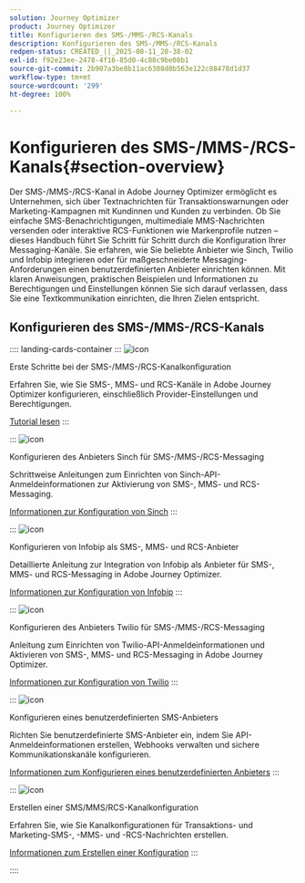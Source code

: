 ```yaml
---
solution: Journey Optimizer
product: Journey Optimizer
title: Konfigurieren des SMS-/MMS-/RCS-Kanals
description: Konfigurieren des SMS-/MMS-/RCS-Kanals
redpen-status: CREATED_||_2025-08-11_20-38-02
exl-id: f92e23ee-2478-4f16-85d0-4c88c9be08b1
source-git-commit: 2b907a3be8b11ac6308d0b563e122c88478d1d37
workflow-type: tm+mt
source-wordcount: '299'
ht-degree: 100%

---
```


# Konfigurieren des SMS-/MMS-/RCS-Kanals{#section-overview}

Der SMS-/MMS-/RCS-Kanal in Adobe Journey Optimizer ermöglicht es Unternehmen, sich über Textnachrichten für Transaktionswarnungen oder Marketing-Kampagnen mit Kundinnen und Kunden zu verbinden. Ob Sie einfache SMS-Benachrichtigungen, multimediale MMS-Nachrichten versenden oder interaktive RCS-Funktionen wie Markenprofile nutzen – dieses Handbuch führt Sie Schritt für Schritt durch die Konfiguration Ihrer Messaging-Kanäle. Sie erfahren, wie Sie beliebte Anbieter wie Sinch, Twilio und Infobip integrieren oder für maßgeschneiderte Messaging-Anforderungen einen benutzerdefinierten Anbieter einrichten können. Mit klaren Anweisungen, praktischen Beispielen und Informationen zu Berechtigungen und Einstellungen können Sie sich darauf verlassen, dass Sie eine Textkommunikation einrichten, die Ihren Zielen entspricht.

## Konfigurieren des SMS-/MMS-/RCS-Kanals

:::: landing-cards-container
:::
![icon](https://cdn.experienceleague.adobe.com/icons/circle-play.svg)

Erste Schritte bei der SMS-/MMS-/RCS-Kanalkonfiguration

Erfahren Sie, wie Sie SMS-, MMS- und RCS-Kanäle in Adobe Journey Optimizer konfigurieren, einschließlich Provider-Einstellungen und Berechtigungen.

[Tutorial lesen](../using/sms/sms-configuration.md)
:::

:::
![icon](https://cdn.experienceleague.adobe.com/icons/puzzle-piece.svg)

Konfigurieren des Anbieters Sinch für SMS-/MMS-/RCS-Messaging

Schrittweise Anleitungen zum Einrichten von Sinch-API-Anmeldeinformationen zur Aktivierung von SMS-, MMS- und RCS-Messaging.

[Informationen zur Konfiguration von Sinch](../using/sms/sms-configuration-sinch.md)
:::

:::
![icon](https://cdn.experienceleague.adobe.com/icons/puzzle-piece.svg)

Konfigurieren von Infobip als SMS-, MMS- und RCS-Anbieter

Detaillierte Anleitung zur Integration von Infobip als Anbieter für SMS-, MMS- und RCS-Messaging in Adobe Journey Optimizer.

[Informationen zur Konfiguration von Infobip](../using/sms/sms-configuration-infobip.md)
:::

:::
![icon](https://cdn.experienceleague.adobe.com/icons/puzzle-piece.svg)

Konfigurieren des Anbieters Twilio für SMS-/MMS-/RCS-Messaging

Anleitung zum Einrichten von Twilio-API-Anmeldeinformationen und Aktivieren von SMS-, MMS- und RCS-Messaging in Adobe Journey Optimizer.

[Informationen zur Konfiguration von Twilio](../using/sms/sms-configuration-twilio.md)
:::

:::
![icon](https://cdn.experienceleague.adobe.com/icons/code-branch.svg)

Konfigurieren eines benutzerdefinierten SMS-Anbieters

Richten Sie benutzerdefinierte SMS-Anbieter ein, indem Sie API-Anmeldeinformationen erstellen, Webhooks verwalten und sichere Kommunikationskanäle konfigurieren.

[Informationen zum Konfigurieren eines benutzerdefinierten Anbieters](../using/sms/sms-configuration-custom.md)
:::

:::
![icon](https://cdn.experienceleague.adobe.com/icons/gear.svg?lang=de)

Erstellen einer SMS/MMS/RCS-Kanalkonfiguration

Erfahren Sie, wie Sie Kanalkonfigurationen für Transaktions- und Marketing-SMS-, -MMS- und -RCS-Nachrichten erstellen.

[Informationen zum Erstellen einer Konfiguration](../using/sms/sms-configuration-surface.md)
:::

::::
